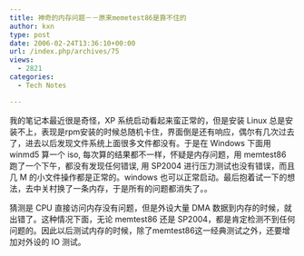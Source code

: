 ```yaml
---
title: 神奇的内存问题－－原来memetest86是靠不住的
author: kxn
type: post
date: 2006-02-24T13:36:10+00:00
url: /index.php/archives/75
views:
  - 2821
categories:
  - Tech Notes

---
```

我的笔记本最近很是奇怪，XP 系统启动看起来蛮正常的，但是安装 Linux 总是安装不上，表现是rpm安装的时候总随机卡住，界面倒是还有响应，偶尔有几次过去了，进去以后发现文件系统上面很多文件都没有。于是在 Windows 下面用 winmd5 算一个 iso, 每次算的结果都不一样，怀疑是内存问题，用 memtest86 跑了一个下午，都没有发现任何错误, 用 SP2004 进行压力测试也没有错误，而且几 M 的小文件操作都是正常的。windows 也可以正常启动。最后抱着试一下的想法，去中关村换了一条内存，于是所有的问题都消失了。。

猜测是 CPU 直接访问内存没有问题，但是外设大量 DMA 数据到内存的时候，就出错了。这种情况下面，无论 memtest86 还是 SP2004，都是肯定检测不到任何问题的。因此以后测试内存的时候，除了memtest86这一经典测试之外，还要增加对外设的 IO 测试。